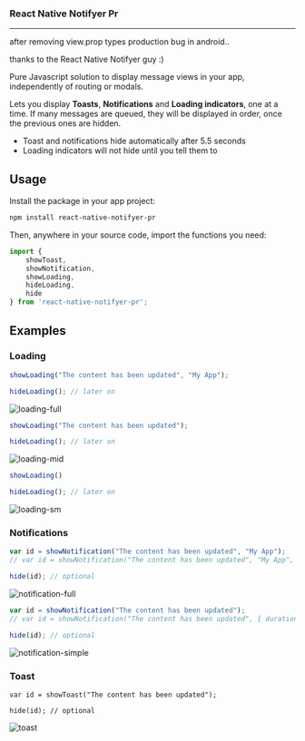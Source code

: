 ### React Native Notifyer Pr

-----------------------

after removing view.prop types production bug in android..

thanks to the React Native Notifyer guy :)

Pure Javascript solution to display message views in your app, independently of routing or modals.

Lets you display **Toasts**, **Notifications** and **Loading indicators**, one at a time. If many messages are queued, they will be displayed in order, once the previous ones are hidden.

* Toast and notifications hide automatically after 5.5 seconds
* Loading indicators will not hide until you tell them to

## Usage

Install the package in your app project:

```bash
npm install react-native-notifyer-pr
```

Then, anywhere in your source code, import the functions you need:

```javascript
import {
	showToast,
	showNotification,
	showLoading,
	hideLoading,
	hide
} from 'react-native-notifyer-pr';
```

## Examples

### Loading

```javascript
showLoading("The content has been updated", "My App");

hideLoading(); // later on
```

![loading-full](./images/loading-full.png)

```javascript
showLoading("The content has been updated");

hideLoading(); // later on
```

![loading-mid](./images/loading-mid.png)

```javascript
showLoading()

hideLoading(); // later on
```

![loading-sm](./images/loading-sm.png)

### Notifications

```javascript
var id = showNotification("The content has been updated", "My App");
// var id = showNotification("The content has been updated", "My App", { duration: 10000, ... });

hide(id); // optional
```


![notification-full](./images/notification-full.png)

```javascript
var id = showNotification("The content has been updated");
// var id = showNotification("The content has been updated", { duration: 10000, ... });

hide(id); // optional
```

![notification-simple](./images/notification-simple.png)

### Toast

```
var id = showToast("The content has been updated");

hide(id); // optional
```

![toast](./images/toast.png)
